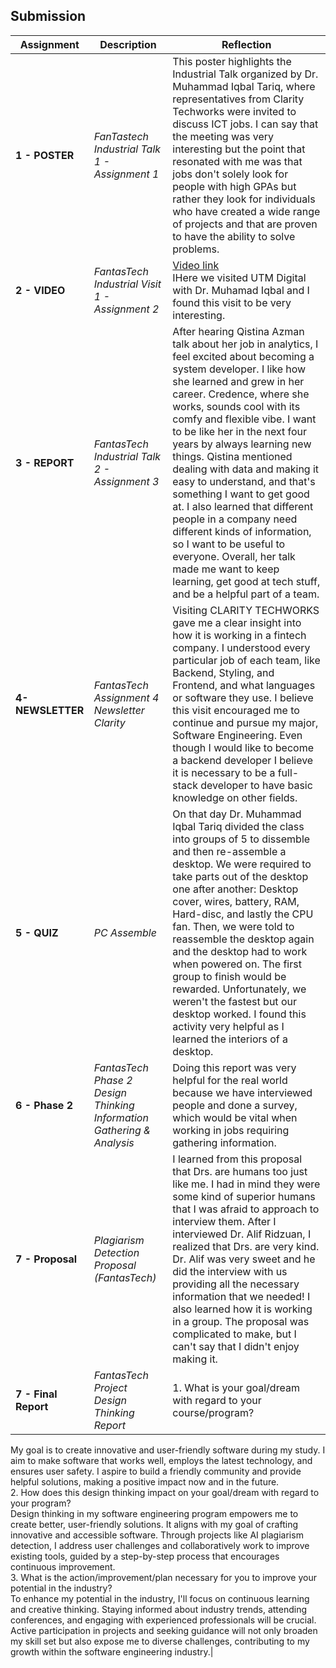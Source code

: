 ## Submission
| **Assignment** | **Description**  | **Reflection** |
| ----- |  ------ | ----- | 
| **1 - POSTER** | *FanTastech Industrial Talk 1 - Assignment 1* | This poster highlights the Industrial Talk organized by Dr. Muhammad Iqbal Tariq, where representatives from Clarity Techworks were invited to discuss ICT jobs. I can say that the meeting was very interesting but the point that resonated with me was that jobs don't solely look for people with high GPAs but rather they look for individuals who have created a wide range of projects and that are proven to have the ability to solve problems. | 
| **2 - VIDEO** | *FantasTech Industrial Visit 1 - Assignment 2* | [Video link](https://youtu.be/tCT9Sbe8C_8)<br> IHere we visited UTM Digital with Dr. Muhamad Iqbal and I found this visit to be very interesting.| 
| **3 - REPORT** | *FantasTech Industrial Talk 2 - Assignment 3* | After hearing Qistina Azman talk about her job in analytics, I feel excited about becoming a system developer. I like how she learned and grew in her career. Credence, where she works, sounds cool with its comfy and flexible vibe. I want to be like her in the next four years by always learning new things. Qistina mentioned dealing with data and making it easy to understand, and that's something I want to get good at. I also learned that different people in a company need different kinds of information, so I want to be useful to everyone. Overall, her talk made me want to keep learning, get good at tech stuff, and be a helpful part of a team. | 
| **4-NEWSLETTER** |*FantasTech Assignment 4 Newsletter Clarity*  | Visiting CLARITY TECHWORKS gave me a clear insight into how it is working in a fintech company. I understood every particular job of each team, like Backend, Styling, and Frontend, and what languages or software they use. I believe this visit encouraged me to continue and pursue my major, Software Engineering. Even though I would like to become a backend developer I believe it is necessary to be a full-stack developer to have basic knowledge on other fields.|
| **5 - QUIZ** | *PC Assemble* | On that day Dr. Muhammad Iqbal Tariq divided the class into groups of 5 to dissemble and then re-assemble a desktop. We were required to take parts out of the desktop one after another: Desktop cover, wires, battery, RAM, Hard-disc, and lastly the CPU fan. Then, we were told to reassemble the desktop again and the desktop had to work when powered on. The first group to finish would be rewarded. Unfortunately, we weren't the fastest but our desktop worked. I found this activity very helpful as I learned the interiors of a desktop.|
| **6 - Phase 2** | *FantasTech Phase 2 Design Thinking Information Gathering & Analysis*| Doing this report was very helpful for the real world because we have interviewed people and done a survey, which would be vital when working in jobs requiring gathering information.|
| **7 - Proposal** | *Plagiarism Detection Proposal (FantasTech)* | I learned from this proposal that Drs. are humans too just like me. I had in mind they were some kind of superior humans that I was afraid to approach to interview them. After I interviewed Dr. Alif Ridzuan, I realized that Drs. are very kind. Dr. Alif was very sweet and he did the interview with us providing all the necessary information that we needed! I also learned how it is working in a group. The proposal was complicated to make, but I can't say that I didn't enjoy making it.|
| **7 - Final Report** | *FantasTech Project Design Thinking Report* | 1. What is your goal/dream with regard to your course/program?   
My goal is to create innovative and user-friendly software during my study. I aim to make software that works well, employs the latest technology, and ensures user safety. I aspire to build a friendly community and provide helpful solutions, making a positive impact now and in the future.   
2. How does this design thinking impact on your goal/dream with regard to your program?   
Design thinking in my software engineering program empowers me to create better, user-friendly solutions. It aligns with my goal of crafting innovative and accessible software. Through projects like AI plagiarism detection, I address user challenges and collaboratively work to improve existing tools, guided by a step-by-step process that encourages continuous improvement.   
3. What is the action/improvement/plan necessary for you to improve your potential in the industry?  
To enhance my potential in the industry, I'll focus on continuous learning and creative thinking. Staying informed about industry trends, attending conferences, and engaging with experienced professionals will be crucial. Active participation in projects and seeking guidance will not only broaden my skill set but also expose me to diverse challenges, contributing to my growth within the software engineering industry.|
